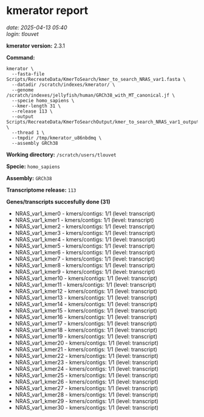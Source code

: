 # kmerator report
*date: 2025-04-13 05:40*  
*login: tlouvet*

**kmerator version:** 2.3.1

**Command:**

```
kmerator \
  --fasta-file Scripts/RecreateData/KmerToSearch/kmer_to_search_NRAS_var1.fasta \
  --datadir /scratch/indexes/kmerator/ \
  --genome /scratch/indexes/jellyfish/human/GRCh38_with_MT_canonical.jf \
  --specie homo_sapiens \
  --kmer-length 31 \
  --release 113 \
  --output Scripts/RecreateData/KmerToSearchOutput/kmer_to_search_NRAS_var1_output \
  --thread 1 \
  --tmpdir /tmp/kmerator_u86nbdmq \
  --assembly GRCh38
```

**Working directory:** `/scratch/users/tlouvet`

**Specie:** `homo_sapiens`

**Assembly:** `GRCh38`

**Transcriptome release:** `113`

**Genes/transcripts succesfully done (31)**

- NRAS_var1_kmer0 - kmers/contigs: 1/1 (level: transcript)
- NRAS_var1_kmer1 - kmers/contigs: 1/1 (level: transcript)
- NRAS_var1_kmer2 - kmers/contigs: 1/1 (level: transcript)
- NRAS_var1_kmer3 - kmers/contigs: 1/1 (level: transcript)
- NRAS_var1_kmer4 - kmers/contigs: 1/1 (level: transcript)
- NRAS_var1_kmer5 - kmers/contigs: 1/1 (level: transcript)
- NRAS_var1_kmer6 - kmers/contigs: 1/1 (level: transcript)
- NRAS_var1_kmer7 - kmers/contigs: 1/1 (level: transcript)
- NRAS_var1_kmer8 - kmers/contigs: 1/1 (level: transcript)
- NRAS_var1_kmer9 - kmers/contigs: 1/1 (level: transcript)
- NRAS_var1_kmer10 - kmers/contigs: 1/1 (level: transcript)
- NRAS_var1_kmer11 - kmers/contigs: 1/1 (level: transcript)
- NRAS_var1_kmer12 - kmers/contigs: 1/1 (level: transcript)
- NRAS_var1_kmer13 - kmers/contigs: 1/1 (level: transcript)
- NRAS_var1_kmer14 - kmers/contigs: 1/1 (level: transcript)
- NRAS_var1_kmer15 - kmers/contigs: 1/1 (level: transcript)
- NRAS_var1_kmer16 - kmers/contigs: 1/1 (level: transcript)
- NRAS_var1_kmer17 - kmers/contigs: 1/1 (level: transcript)
- NRAS_var1_kmer18 - kmers/contigs: 1/1 (level: transcript)
- NRAS_var1_kmer19 - kmers/contigs: 1/1 (level: transcript)
- NRAS_var1_kmer20 - kmers/contigs: 1/1 (level: transcript)
- NRAS_var1_kmer21 - kmers/contigs: 1/1 (level: transcript)
- NRAS_var1_kmer22 - kmers/contigs: 1/1 (level: transcript)
- NRAS_var1_kmer23 - kmers/contigs: 1/1 (level: transcript)
- NRAS_var1_kmer24 - kmers/contigs: 1/1 (level: transcript)
- NRAS_var1_kmer25 - kmers/contigs: 1/1 (level: transcript)
- NRAS_var1_kmer26 - kmers/contigs: 1/1 (level: transcript)
- NRAS_var1_kmer27 - kmers/contigs: 1/1 (level: transcript)
- NRAS_var1_kmer28 - kmers/contigs: 1/1 (level: transcript)
- NRAS_var1_kmer29 - kmers/contigs: 1/1 (level: transcript)
- NRAS_var1_kmer30 - kmers/contigs: 1/1 (level: transcript)
